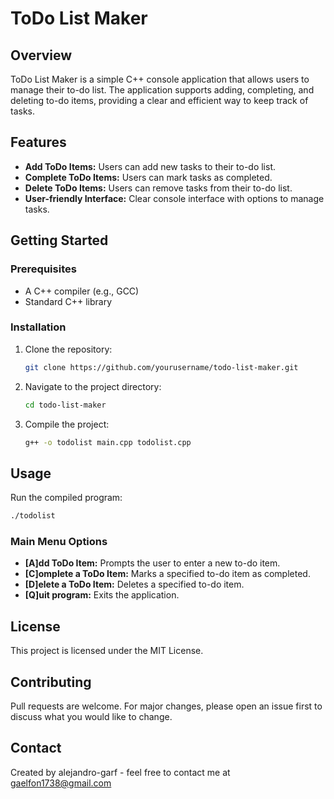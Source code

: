 # ToDo List Maker

## Overview
ToDo List Maker is a simple C++ console application that allows users to manage their to-do list. The application supports adding, completing, and deleting to-do items, providing a clear and efficient way to keep track of tasks.

## Features
- **Add ToDo Items:** Users can add new tasks to their to-do list.
- **Complete ToDo Items:** Users can mark tasks as completed.
- **Delete ToDo Items:** Users can remove tasks from their to-do list.
- **User-friendly Interface:** Clear console interface with options to manage tasks.

## Getting Started

### Prerequisites
- A C++ compiler (e.g., GCC)
- Standard C++ library

### Installation
1. Clone the repository:
    ```sh
    git clone https://github.com/yourusername/todo-list-maker.git
    ```
2. Navigate to the project directory:
    ```sh
    cd todo-list-maker
    ```
3. Compile the project:
    ```sh
    g++ -o todolist main.cpp todolist.cpp
    ```

## Usage
Run the compiled program:
```sh
./todolist
```

### Main Menu Options
- **[A]dd ToDo Item:** Prompts the user to enter a new to-do item.
- **[C]omplete a ToDo Item:** Marks a specified to-do item as completed.
- **[D]elete a ToDo Item:** Deletes a specified to-do item.
- **[Q]uit program:** Exits the application.

## License
This project is licensed under the MIT License.

## Contributing
Pull requests are welcome. For major changes, please open an issue first to discuss what you would like to change.

## Contact
Created by alejandro-garf - feel free to contact me at gaelfon1738@gmail.com
